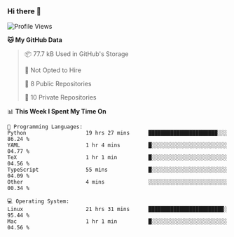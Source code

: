 ### Hi there 👋

<!--
**huayuan4396/huayuan4396** is a ✨ _special_ ✨ repository because its `README.md` (this file) appears on your GitHub profile.

Here are some ideas to get you started:

- 🔭 I’m currently working on ...
- 🌱 I’m currently learning ...
- 👯 I’m looking to collaborate on ...
- 🤔 I’m looking for help with ...
- 💬 Ask me about ...
- 📫 How to reach me: ...
- 😄 Pronouns: ...
- ⚡ Fun fact: ...
-->

<!--START_SECTION:waka-->
![Profile Views](http://img.shields.io/badge/Profile%20Views-2-blue)

**🐱 My GitHub Data** 

> 📦 77.7 kB Used in GitHub's Storage 
 > 
> 🚫 Not Opted to Hire
 > 
> 📜 8 Public Repositories 
 > 
> 🔑 10 Private Repositories 
 > 
📊 **This Week I Spent My Time On** 

```text
💬 Programming Languages: 
Python                   19 hrs 27 mins      ██████████████████████░░░   86.24 % 
YAML                     1 hr 4 mins         █░░░░░░░░░░░░░░░░░░░░░░░░   04.77 % 
TeX                      1 hr 1 min          █░░░░░░░░░░░░░░░░░░░░░░░░   04.56 % 
TypeScript               55 mins             █░░░░░░░░░░░░░░░░░░░░░░░░   04.09 % 
Other                    4 mins              ░░░░░░░░░░░░░░░░░░░░░░░░░   00.34 % 

💻 Operating System: 
Linux                    21 hrs 31 mins      ████████████████████████░   95.44 % 
Mac                      1 hr 1 min          █░░░░░░░░░░░░░░░░░░░░░░░░   04.56 % 
```


<!--END_SECTION:waka-->
